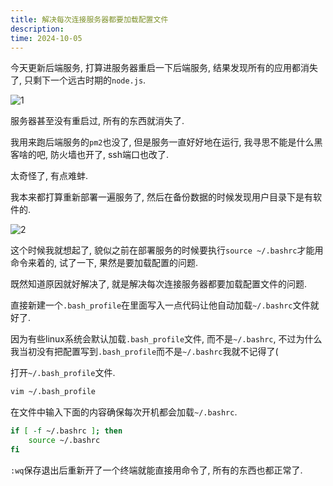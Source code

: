 ```yaml
---
title: 解决每次连接服务器都要加载配置文件
description:
time: 2024-10-05
---
```


今天更新后端服务, 打算进服务器重启一下后端服务, 结果发现所有的应用都消失了, 只剩下一个远古时期的`node.js`.

![1](/image/serverSourceBashrc/1.webp)

服务器甚至没有重启过, 所有的东西就消失了.

我用来跑后端服务的`pm2`也没了, 但是服务一直好好地在运行, 我寻思不能是什么黑客啥的吧, 防火墙也开了, ssh端口也改了.

太奇怪了, 有点难蚌.

我本来都打算重新部署一遍服务了, 然后在备份数据的时候发现用户目录下是有软件的.

![2](/image/serverSourceBashrc/2.webp)

这个时候我就想起了, 貌似之前在部署服务的时候要执行`source ~/.bashrc`才能用命令来着的, 试了一下, 果然是要加载配置的问题.

既然知道原因就好解决了, 就是解决每次连接服务器都要加载配置文件的问题.

直接新建一个`.bash_profile`在里面写入一点代码让他自动加载`~/.bashrc`文件就好了.

因为有些linux系统会默认加载`.bash_profile`文件, 而不是`~/.bashrc`, 不过为什么我当初没有把配置写到`.bash_profile`而不是`~/.bashrc`我就不记得了(

打开`~/.bash_profile`文件.

``` bash
vim ~/.bash_profile
```

在文件中输入下面的内容确保每次开机都会加载`~/.bashrc`.

``` bash
if [ -f ~/.bashrc ]; then
    source ~/.bashrc
fi
```

`:wq`保存退出后重新开了一个终端就能直接用命令了, 所有的东西也都正常了.